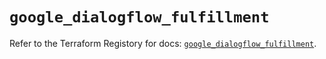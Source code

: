 # `google_dialogflow_fulfillment`

Refer to the Terraform Registory for docs: [`google_dialogflow_fulfillment`](https://www.terraform.io/docs/providers/google-beta/r/google_dialogflow_fulfillment).
